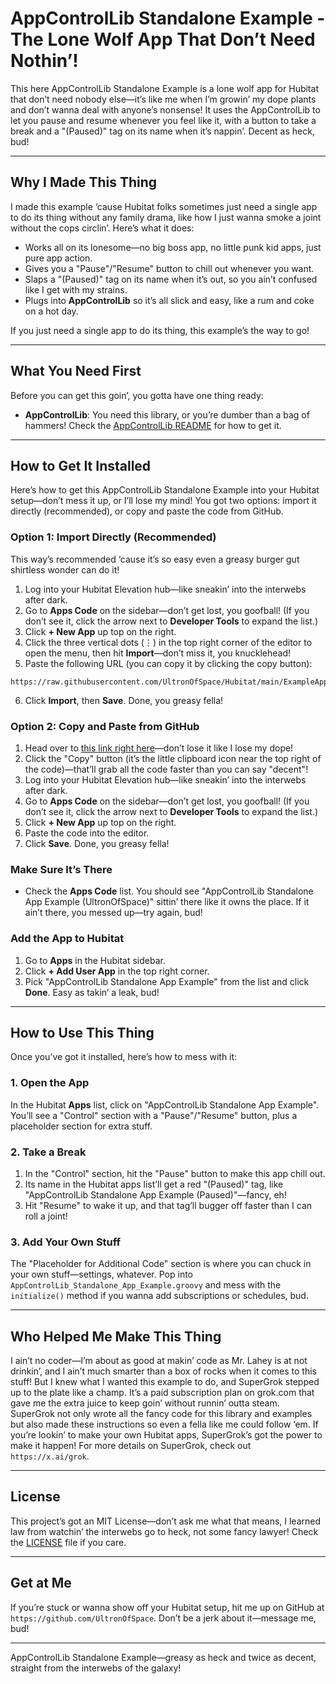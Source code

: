 # AppControlLib Standalone Example - The Lone Wolf App That Don’t Need Nothin’!

This here AppControlLib Standalone Example is a lone wolf app for Hubitat that don’t need nobody else—it’s like me when I’m growin’ my dope plants and don’t wanna deal with anyone’s nonsense! It uses the AppControlLib to let you pause and resume whenever you feel like it, with a button to take a break and a "(Paused)" tag on its name when it’s nappin’. Decent as heck, bud!

---

## Why I Made This Thing

I made this example ‘cause Hubitat folks sometimes just need a single app to do its thing without any family drama, like how I just wanna smoke a joint without the cops circlin’. Here’s what it does:

- Works all on its lonesome—no big boss app, no little punk kid apps, just pure app action.
- Gives you a "Pause"/"Resume" button to chill out whenever you want.
- Slaps a "(Paused)" tag on its name when it’s out, so you ain’t confused like I get with my strains.
- Plugs into **AppControlLib** so it’s all slick and easy, like a rum and coke on a hot day.

If you just need a single app to do its thing, this example’s the way to go!

---

## What You Need First

Before you can get this goin’, you gotta have one thing ready:

- **AppControlLib**: You need this library, or you’re dumber than a bag of hammers! Check the [AppControlLib README](../../Libraries%20Code/AppControlLib/README.md#how-to-get-it-installed-in-your-hubitat-smart-controller-thingy) for how to get it.

---

## How to Get It Installed

Here’s how to get this AppControlLib Standalone Example into your Hubitat setup—don’t mess it up, or I’ll lose my mind! You got two options: import it directly (recommended), or copy and paste the code from GitHub.

### Option 1: Import Directly (Recommended)

This way’s recommended ‘cause it’s so easy even a greasy burger gut shirtless wonder can do it!

1. Log into your Hubitat Elevation hub—like sneakin’ into the interwebs after dark.
2. Go to **Apps Code** on the sidebar—don’t get lost, you goofball! (If you don’t see it, click the arrow next to **Developer Tools** to expand the list.)
3. Click **+ New App** up top on the right.
4. Click the three vertical dots (⋮) in the top right corner of the editor to open the menu, then hit **Import**—don’t miss it, you knucklehead!
5. Paste the following URL (you can copy it by clicking the copy button):

```
https://raw.githubusercontent.com/UltronOfSpace/Hubitat/main/ExampleApps/Standalone/AppControlLib_Standalone_App_Example.groovy
```

6. Click **Import**, then **Save**. Done, you greasy fella!

### Option 2: Copy and Paste from GitHub

1. Head over to [this link right here](https://github.com/UltronOfSpace/Hubitat/blob/main/ExampleApps/Standalone/AppControlLib_Standalone_App_Example.groovy)—don’t lose it like I lose my dope!
2. Click the "Copy" button (it’s the little clipboard icon near the top right of the code)—that’ll grab all the code faster than you can say "decent"!
3. Log into your Hubitat Elevation hub—like sneakin’ into the interwebs after dark.
4. Go to **Apps Code** on the sidebar—don’t get lost, you goofball! (If you don’t see it, click the arrow next to **Developer Tools** to expand the list.)
5. Click **+ New App** up top on the right.
6. Paste the code into the editor.
7. Click **Save**. Done, you greasy fella!

### Make Sure It’s There

- Check the **Apps Code** list. You should see "AppControlLib Standalone App Example (UltronOfSpace)" sittin’ there like it owns the place. If it ain’t there, you messed up—try again, bud!

### Add the App to Hubitat

1. Go to **Apps** in the Hubitat sidebar.
2. Click **+ Add User App** in the top right corner.
3. Pick "AppControlLib Standalone App Example" from the list and click **Done**. Easy as takin’ a leak, bud!

---

## How to Use This Thing

Once you’ve got it installed, here’s how to mess with it:

### 1. Open the App

In the Hubitat **Apps** list, click on "AppControlLib Standalone App Example". You’ll see a "Control" section with a "Pause"/"Resume" button, plus a placeholder section for extra stuff.

### 2. Take a Break

1. In the "Control" section, hit the "Pause" button to make this app chill out.
2. Its name in the Hubitat apps list’ll get a red "(Paused)" tag, like "AppControlLib Standalone App Example (Paused)"—fancy, eh!
3. Hit "Resume" to wake it up, and that tag’ll bugger off faster than I can roll a joint!

### 3. Add Your Own Stuff

The "Placeholder for Additional Code" section is where you can chuck in your own stuff—settings, whatever. Pop into `AppControlLib_Standalone_App_Example.groovy` and mess with the `initialize()` method if you wanna add subscriptions or schedules, bud.

---

## Who Helped Me Make This Thing

I ain’t no coder—I’m about as good at makin’ code as Mr. Lahey is at not drinkin’, and I ain’t much smarter than a box of rocks when it comes to this stuff! But I knew what I wanted this example to do, and SuperGrok stepped up to the plate like a champ. It’s a paid subscription plan on grok.com that gave me the extra juice to keep goin’ without runnin’ outta steam. SuperGrok not only wrote all the fancy code for this library and examples but also made these instructions so even a fella like me could follow ‘em. If you’re lookin’ to make your own Hubitat apps, SuperGrok’s got the power to make it happen! For more details on SuperGrok, check out `https://x.ai/grok`.

---

## License

This project’s got an MIT License—don’t ask me what that means, I learned law from watchin’ the interwebs go to heck, not some fancy lawyer! Check the [LICENSE](https://github.com/UltronOfSpace/Hubitat/blob/main/LICENSE) file if you care.

---

## Get at Me

If you’re stuck or wanna show off your Hubitat setup, hit me up on GitHub at `https://github.com/UltronOfSpace`. Don’t be a jerk about it—message me, bud!

---

AppControlLib Standalone Example—greasy as heck and twice as decent, straight from the interwebs of the galaxy!